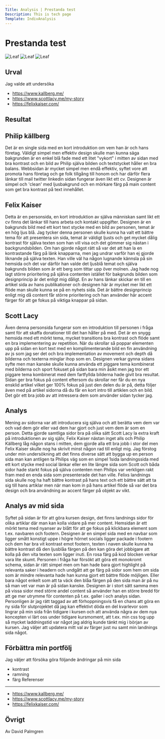 ```yaml
---
Title: Analysis | Prestanda test
Description: This is tech page
Template: IndivAnalysis
---
```



Prestanda test
=======================
![Leaf](%assets_url%/img/leaf_256x256.png)
![Leaf](../image/leaf_256x256.png?width=75%)
![Leaf](../image/leaf_256x256.png?width=50%)

Urval
-----------------------
Jag valde att undersöka
* https://www.kallberg.me/
* https://www.scottlacy.me/my-story
* https://felixkaiser.com/


Resultat
-----------------------


Philip källberg
-----------------------
Det är en single sida med en kort introduktion om vem han är och hans företag. Väldigt simpel men effektiv design skulle man kunna säga bakgrunden är en enkel blå fade med ett litet "vykort" i mitten av sidan med bra kontrast och en bild av Philip själva bilden och textstycket håller en bra balans.
Webbsidan är mycket simpel men endå effektiv, syftet vore att promota hans företag och ge folk tillgång till honom och har därför flera länkar till mail twitter linkedin sidan fungerar även likt ett cv.
Designen är simpel och 'clean' med ljusbakgrund och en mörkare färg på main content som get bra kontrast på text innehållet.

Felix Kaiser
-----------------------
Detta är en personsida, en kort introduktion av själva människan samt likt ett cv finns det länkar till hans arbeta och kontakt uppgifter.
Designen är en bakgrunds bild med ett kort text stycke med en bild av personen, temat är en hög ljus blå.
Jag tycker denna personen skulle kunna ha valt ett bättre tema för att presentera sin sida, temat är väldigt ljusts och get mycket dålig kontrast för själva texten som han vill visa och det gömmer sig nästan i backgrundsbilden.
Om han gjorde något rätt så var det att han la en kontrastande färg på länk knapparna, men jag undrar varför han ej gjorde liknande på själva texten. Han ville väl ha någon lugnande kännsla på sin hemsida och det var därför han valde det ljusblå temat och själva bakgrunds bilden som är ett berg som tittar upp över molnen. Jag hade nog lagt större prioritering på själva contenten istället för bakgrunds bilden som designprincip är det enligt mig dåligt.
En av hans länkar skickar en till en artikel sida av hans publikationer och designen här är mycket mer likt ett flöde man skulle kunna se på en nyhets sida. Det är bättre designprincip enligt mig då content får större prioritering och han använder här accent färger för att ge fokus på viktiga knappar på sidan.

Scott Lacy
-----------------------
Även denna personsida fungerar som en introduktion till personen i fråga samt för att skaffa donationer till det han håller på med.
Det är en snygg hemsida med ett mörkt tema, mycket transitions bra kontrast och flöde samt en bra implementering av repetition. När du skrollar så poppar elementen upp på sidan en kort text med en komplimenterande bild en fin användning av js som jag ser det och bra implementation av movement och depth då bilderna och texterna minglar ihop som en.
Designen verkar gynna sidans syfte men man kanske skulle kunna använda ett piggare tema kombinerat med bilderna och sport fokuset på sidan bara min åsikt men jag tror ett piggare tema kombinerat med dem fartfyllda bilderna hade givit bra resultat.
Sidan ger bra fokus på content eftersom du skrollar ner får du en nya ensklid artikel vilket ger 100% fokus på just den delen du är på, detta följer även med på artikel sidorna då du får en kort intro till artiklen och en bild. Det gör ett bra jobb av att intressera dem som använder sidan tycker jag.

Analys
-----------------------
Mening av sidorna var att introducera sig själva och att berätta vem dem var och vad dem gör eller vad dem har gjort och just vem dem är som en person. Detta gjorde samtliga sidor bra på olika sätt Scott Lacy la extra kraft på introduktionen av sig själv, Felix Kaiser nästan inget alls och Philip Källberg låg någon stans i mitten, dem gjorde alla ett bra jobb i stor del men Felix Kaiser skulle nog ha skrivit minst någon rad till enligt mig. Jag förstog under min undersökning att det finns diverse sätt att bygga up en person sida man kan antligen ta Philips väg som en simpel 1sida landningssida med ett kort stycke med social länkar eller en lite längre sida som Scott och båda sidor hade starkt fokus på själva contenten men Philips var verkligen rakt fram med en enda sida som presenterade det han ville. Felixs landnings sida skulle nog ha haft bättre kontrast på hans text och ett bättre sätt att ta sig till hans artiklar men när man kom in på hans artikel flöde så var det bra design och bra användning av accent färger på objekt av vikt.

Analys av mid sida
----------------------
Syftet på sidan är för att göra kursen design, det finns landnings sidor för olika artiklar där man kan kolla vidare på mer content. Hemsidan är ett mörkt tema med nyanser av blått för att ge fokus på klickbara element som t.ex. navbaren och footern.
Designen är en simpel sida med en navbar som ligger smått konstigt uppe i högre hörnet socials ligger packade i footern och dem har bra vit kontrast emot footern, texten i naven skulle kunna ha bättre kontrast då den ljusblåa färgen på den kan göra det jobbigare att kolla på den vita texten som ligger inuti. En rosa färg på kod blocken verkar vara lite skumt. Personen i fråga har försökt att göra ett monokromt schema, sidan är rätt simpel men om han hade bara gjort highlight på relevanta saker i headern och undgått att ge färg på sidor som hem om sida som är mindre relevanta hade han kunna gjort ett bättre flöde möjligen. Eller bara något enkelt som att ta väck den blåa färgen på den sida man är på nu så man vet var man är på sidan kanske. Designen är i stort sätt samma men på vissa sidor med större andel content så använder han en större bredd för att ge mer utrymme för contenten på t.ex. galler i och analys sidan.
Personligen är jag rätt taggad av att förhoppningsvis få en chans att göra en ny sida för slutprojektet då jag kan effektivt döda en del kvarlevor som lingrar på min sida från tidigare i kursen och att använda några av dem nya koncepten vi lärt oss under tidigare kursmoment, att t.ex. min css tog upp så mycket laddningstid var något jag aldrig kunde tänkt mig i början av kursen. Jag väljer att updatera mitt val av färger just nu samt min landnings sida något.

Förbättra min portfölj
-----------------------
Jag väljer att försöka göra följande ändringar på min sida
* kontrast
* ramning
* färg
Referenser
-----------------------
* https://www.kallberg.me/
* https://www.scottlacy.me/my-story
* https://felixkaiser.com/

Övrigt
-----------------------

Av David Palmgren